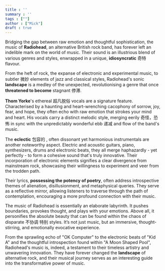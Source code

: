 ```yaml
---
title : ''
summary : ''
tags : [""]
author : ["Mick"]
draft : true
---
```


Bridging the gap between raw emotion and thoughtful sophistication, the music of **Radiohead**, an alternative British rock band, has forever left an indelible mark on the world of music. Their sound is an illustrious blend of various genres and styles, enwrapped in a unique, **idiosyncratic**  奇特 flavour.

From the heft of rock, the expanse of electronic and experimental music, to subtler 微妙 elements of jazz and classical styles, Radiohead's sonic **landscape** is a medley of the unexpected, revolutionising a genre that once **threatened to become** stagnant 停滞.

**Thom Yorke**'s ethereal 超凡脱俗 vocals are a signature feature. Characterised by a haunting and heart-wrenching cacophony of sorrow, joy, fear, and hope, they often echo with raw emotion that strokes your mind and heart. His vocals carry a distinct melodic style, merging eerily 奇怪，恐怖 in sync with the unpredictably wonderful ebb 递减 and flow of the band's music.

The **eclectic** 包容的 , often dissonant yet harmonious instrumentals are another noteworthy aspect. Electric and acoustic guitars, piano, synthesizers, drums and electronic beats, they all merge haphazardly - yet perfectly - to form a cohesive sound that's truly innovative. Their incorporation of electronic elements signifies a clear divergence from mainstream rock, showcasing their willingness to experiment and veer from the trodden path.

Their lyrics, **possessing the potency of poetry**, often address introspective themes of alienation, disillusionment, and metaphysical queries. They serve as a reflective mirror, allowing listeners to traverse through the path of contemplation, encouraging a more profound connection with their music.

The music of Radiohead is essentially an elaborate labyrinth. It pushes boundaries, provokes thought, and plays with your emotions. Above all, it personifies the absolute beauty that can be found within the chaos of disparate 不协调 特别 styles. It’s not just music, but an immersive, thought-stirring, and emotionally evocative experience.

From the sprawling echo of "OK Computer" to the electronic beats of "Kid A" and the thoughtful introspection found within "A Moon Shaped Pool", Radiohead's music is, indeed, a testament to their timeless artistry and unwavering innovation. They have forever changed the **landscape** of alternative rock, and their musical journey serves as an interesting guide into the transformative power of music.